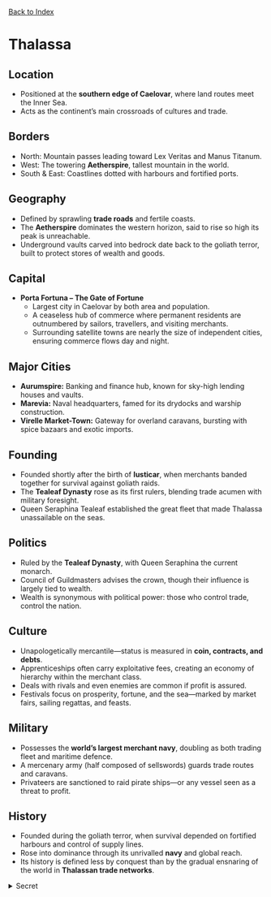[Back to Index](../../Geography.md) 
# Thalassa

## Location

- Positioned at the **southern edge of Caelovar**, where land routes meet the Inner Sea.
- Acts as the continent’s main crossroads of cultures and trade.

## Borders
- North: Mountain passes leading toward Lex Veritas and Manus Titanum.
- West: The towering **Aetherspire**, tallest mountain in the world.
- South & East: Coastlines dotted with harbours and fortified ports.

## Geography
- Defined by sprawling **trade roads** and fertile coasts.
- The **Aetherspire** dominates the western horizon, said to rise so high its peak is unreachable.
- Underground vaults carved into bedrock date back to the goliath terror, built to protect stores of wealth and goods.

## Capital
- **Porta Fortuna – The Gate of Fortune**
  - Largest city in Caelovar by both area and population.
  - A ceaseless hub of commerce where permanent residents are outnumbered by sailors, travellers, and visiting merchants.
  - Surrounding satellite towns are nearly the size of independent cities, ensuring commerce flows day and night.

## Major Cities
- **Aurumspire:** Banking and finance hub, known for sky-high lending houses and vaults.
- **Marevia:** Naval headquarters, famed for its drydocks and warship construction.
- **Virelle Market-Town:** Gateway for overland caravans, bursting with spice bazaars and exotic imports.

## Founding
- Founded shortly after the birth of **Iusticar**, when merchants banded together for survival against goliath raids.
- The **Tealeaf Dynasty** rose as its first rulers, blending trade acumen with military foresight.
- Queen Seraphina Tealeaf established the great fleet that made Thalassa unassailable on the seas.

## Politics
- Ruled by the **Tealeaf Dynasty**, with Queen Seraphina the current monarch.
- Council of Guildmasters advises the crown, though their influence is largely tied to wealth.
- Wealth is synonymous with political power: those who control trade, control the nation.

## Culture
- Unapologetically mercantile—status is measured in **coin, contracts, and debts**.
- Apprenticeships often carry exploitative fees, creating an economy of hierarchy within the merchant class.
- Deals with rivals and even enemies are common if profit is assured.
- Festivals focus on prosperity, fortune, and the sea—marked by market fairs, sailing regattas, and feasts.

## Military
- Possesses the **world’s largest merchant navy**, doubling as both trading fleet and maritime defence.
- A mercenary army (half composed of sellswords) guards trade routes and caravans.
- Privateers are sanctioned to raid pirate ships—or any vessel seen as a threat to profit.

## History
- Founded during the goliath terror, when survival depended on fortified harbours and control of supply lines.
- Rose into dominance through its unrivalled **navy** and global reach.
- Its history is defined less by conquest than by the gradual ensnaring of the world in **Thalassan trade networks**.

<details><summary>Secret</summary>
Rumours persist of hidden dealings with smugglers and black markets.
Queen **Seraphina Tealeaf** herself secretly guides the underworld through her alter ego, the **Serpent of Serpent & Ember**.
Though this truth remains veiled, whispers of corruption feed Thalassa’s dual reputation: the jewel of civilisation, and the serpent coiled around the world’s purse strings.
</details>


